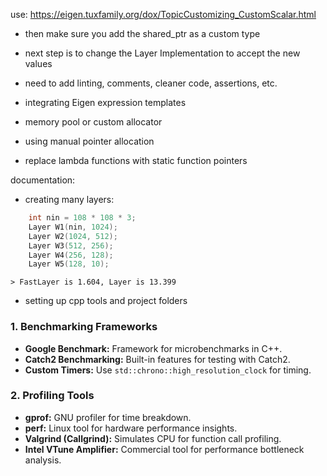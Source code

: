 use: https://eigen.tuxfamily.org/dox/TopicCustomizing_CustomScalar.html

- then make sure you add the shared_ptr as a custom type
- next step is to change the Layer Implementation to accept the new values

- need to add linting, comments, cleaner code, assertions, etc.
- integrating Eigen expression templates
- memory pool or custom allocator
- using manual pointer allocation
- replace lambda functions with static function pointers

documentation:

- creating many layers:

```cpp
    int nin = 108 * 108 * 3;
    Layer W1(nin, 1024);
    Layer W2(1024, 512);
    Layer W3(512, 256);
    Layer W4(256, 128);
    Layer W5(128, 10);
```

    > FastLayer is 1.604, Layer is 13.399

- setting up cpp tools and project folders

### 1. Benchmarking Frameworks

- **Google Benchmark:** Framework for microbenchmarks in C++.
- **Catch2 Benchmarking:** Built-in features for testing with Catch2.
- **Custom Timers:** Use `std::chrono::high_resolution_clock` for timing.

### 2. Profiling Tools

- **gprof:** GNU profiler for time breakdown.
- **perf:** Linux tool for hardware performance insights.
- **Valgrind (Callgrind):** Simulates CPU for function call profiling.
- **Intel VTune Amplifier:** Commercial tool for performance bottleneck analysis.
